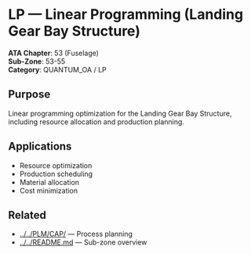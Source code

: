 # LP — Linear Programming (Landing Gear Bay Structure)

**ATA Chapter**: 53 (Fuselage)  
**Sub-Zone**: 53-55  
**Category**: QUANTUM_OA / LP

## Purpose

Linear programming optimization for the Landing Gear Bay Structure, including resource allocation and production planning.

## Applications

- Resource optimization
- Production scheduling
- Material allocation
- Cost minimization

## Related

- [../../PLM/CAP/](../../PLM/CAP/) — Process planning
- [../../README.md](../../README.md) — Sub-zone overview
